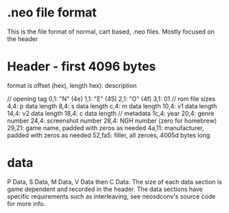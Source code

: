 # .neo file format

This is the file format of normal, cart based, .neo files. Mostly focused on the header

# Header - first 4096 bytes

format is
offset (hex), length hex): description

// opening tag
0,1: "N" (4e)
1,1: "E" (45)
2,1: "O" (4f)
3,1: 01
// rom file sizes
4,4: p data length
8,4: s data length
c,4: m data length
10,4: v1 data length
14,4: v2 data length
18,4: c data length
// metadata
1c,4: year
20,4: genre number
24,4: screenshot number
28,4: NGH number (zero for homebrew)
29,21: game name, padded with zeros as needed
4a,11: manufacturer, padded with zeros as needed
52,fa5: filler, all zeroes, 4005d bytes long

# data

P Data, S Data, M Data, V Data then C Data. The size of each data section is game dependent and recorded in the header. The data sections have specific requirements such as interleaving, see neosdconv's source code for more info.



